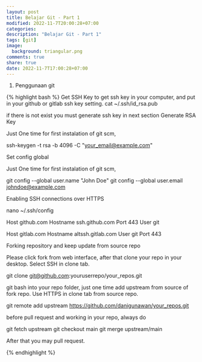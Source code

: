 ```yaml
---
layout: post
title: Belajar Git - Part 1
modified: 2022-11-7T20:00:28+07:00
categories:
description: "Belajar Git - Part 1"
tags: [git]
image:
  background: triangular.png
comments: true
share: true
date: 2022-11-7T17:00:28+07:00
---
```


1. Penggunaan git

{% highlight bash %} 
Get SSH Key
to get ssh key in your computer, and put in your github or gitlab ssh key setting.
cat ~/.ssh/id_rsa.pub

if there is not exist you must generate ssh key in next section
Generate RSA Key

Just One time for first instalation of git scm,

ssh-keygen -t rsa -b 4096 -C "your_email@example.com"

Set config global

Just One time for first instalation of git scm,

git config --global user.name "John Doe"
git config --global user.email johndoe@example.com

Enabling SSH connections over HTTPS

nano ~/.ssh/config

Host github.com
  Hostname ssh.github.com
  Port 443
  User git

Host gitlab.com
  Hostname altssh.gitlab.com
  User git
  Port 443

Forking repository and keep update from source repo

Please click fork from web interface, after that clone your repo in your desktop. Select SSH in clone tab.

git clone git@github.com:youruserrepo/your_repos.git

git bash into your repo folder, just one time add upstream from source of fork repo. Use HTTPS in clone tab from source repo.

git remote add upstream https://github.com/danigunawan/your_repos.git

before pull request and working in your repo, always do

git fetch upstream
git checkout main
git merge upstream/main

After that you may pull request.

{% endhighlight %}